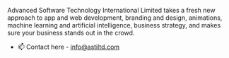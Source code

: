 Advanced Software Technology International Limited takes a fresh new approach to app and web development, branding and design, animations, machine learning and artificial intelligence, business strategy, and makes sure your business stands out in the crowd.

- 📫 Contact here - info@astiltd.com

<!---
astiltd/astiltd is a ✨ special ✨ repository because its `README.md` (this file) appears on your GitHub profile.
You can click the Preview link to take a look at your changes.
--->
